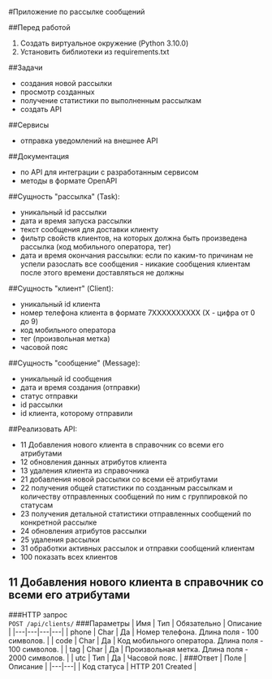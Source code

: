 #Приложение по рассылке сообщений   

##Перед работой
1. Создать виртуальное окружение (Python 3.10.0)   
2. Установить библиотеки из requirements.txt   


##Задачи   
- создания новой рассылки   
- просмотр созданных   
- получение статистики по выполненным рассылкам   
- создать API

##Сервисы   
- отправка уведомлений на внешнее API   

##Документация   
- по API для интеграции с разработанным сервисом
- методы в формате OpenAPI   


##Сущность "рассылка" (Task):
- уникальный id рассылки   
- дата и время запуска рассылки   
- текст сообщения для доставки клиенту   
- фильтр свойств клиентов, на которых должна быть произведена рассылка (код мобильного оператора, тег)   
- дата и время окончания рассылки: если по каким-то причинам не успели разослать все сообщения - никакие сообщения клиентам после этого времени доставляться не должны   

##Сущность "клиент" (Client):
- уникальный id клиента
- номер телефона клиента в формате 7XXXXXXXXXX (X - цифра от 0 до 9)
- код мобильного оператора
- тег (произвольная метка)
- часовой пояс

##Сущность "сообщение" (Message):
- уникальный id сообщения
- дата и время создания (отправки)
- статус отправки
- id рассылки
- id клиента, которому отправили


##Реализовать API:
- 11 Добавления нового клиента в справочник со всеми его атрибутами
- 12 обновления данных атрибутов клиента
- 13 удаления клиента из справочника
- 21 добавления новой рассылки со всеми её атрибутами
- 22 получения общей статистики по созданным рассылкам и количеству отправленных сообщений по ним с группировкой по статусам
- 23 получения детальной статистики отправленных сообщений по конкретной рассылке
- 24 обновления атрибутов рассылки
- 25 удаления рассылки
- 31 обработки активных рассылок и отправки сообщений клиентам
- 100 показать всех клиентов

## 11 Добавления нового клиента в справочник со всеми его атрибутами
###HTTP запрос    
`POST /api/clients/`
###Параметры
| Имя | Тип | Обязательно | Описание |
|---|---|---|---|
| phone | Char | Да | Номер телефона. Длина поля - 100 символов. |
| code | Char | Да | Код мобильного оператора. Длина поля - 100 символов. |
| tag | Char | Да | Произвольная метка. Длина поля - 2000 символов. |
| utc | Тип | Да | Часовой пояс. |
###Ответ
| Поле | Описание |
|---|---|
| Код статуса | HTTP 201 Created |



